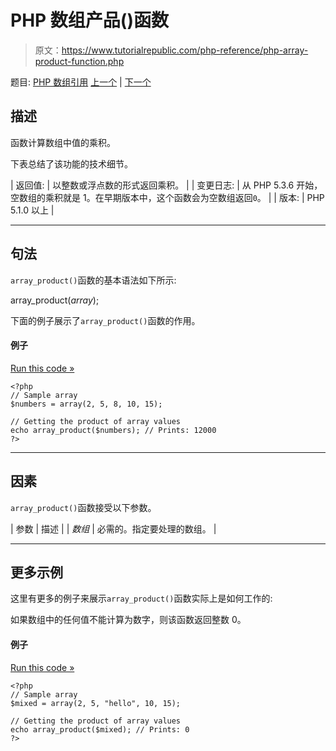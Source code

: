 # PHP 数组产品()函数

> 原文：<https://www.tutorialrepublic.com/php-reference/php-array-product-function.php>

题目: [PHP 数组引用](php-array-functions.php) [上一个](php-array-pop-function.php) | [下一个](php-array-push-function.php)

## 描述

函数计算数组中值的乘积。

下表总结了该功能的技术细节。

| 返回值: | 以整数或浮点数的形式返回乘积。 |
| 变更日志: | 从 PHP 5.3.6 开始，空数组的乘积就是 1。在早期版本中，这个函数会为空数组返回`0`。 |
| 版本: | PHP 5.1.0 以上 |

* * *

## 句法

`array_product()`函数的基本语法如下所示:

array_product(*array*);

下面的例子展示了`array_product()`函数的作用。

#### 例子

[Run this code »](../codelab.php?topic=php&file=get-the-product-of-values-in-an-array "Run this code to view the output")

```
<?php
// Sample array
$numbers = array(2, 5, 8, 10, 15);

// Getting the product of array values
echo array_product($numbers); // Prints: 12000
?>
```

* * *

## 因素

`array_product()`函数接受以下参数。

| 参数 | 描述 |
| *数组* | 必需的。指定要处理的数组。 |

* * *

## 更多示例

这里有更多的例子来展示`array_product()`函数实际上是如何工作的:

如果数组中的任何值不能计算为数字，则该函数返回整数 0。

#### 例子

[Run this code »](../codelab.php?topic=php&file=when-array-value-cannot-be-evaluated-to-a-number "Run this code to view the output")

```
<?php
// Sample array
$mixed = array(2, 5, "hello", 10, 15);

// Getting the product of array values
echo array_product($mixed); // Prints: 0
?>
```